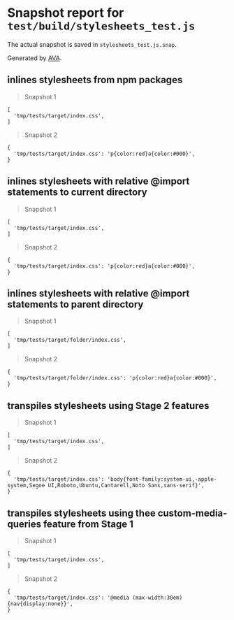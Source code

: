 # Snapshot report for `test/build/stylesheets_test.js`

The actual snapshot is saved in `stylesheets_test.js.snap`.

Generated by [AVA](https://ava.li).

## inlines stylesheets from npm packages

> Snapshot 1

    [
      'tmp/tests/target/index.css',
    ]

> Snapshot 2

    {
      'tmp/tests/target/index.css': 'p{color:red}a{color:#000}',
    }

## inlines stylesheets with relative @import statements to current directory

> Snapshot 1

    [
      'tmp/tests/target/index.css',
    ]

> Snapshot 2

    {
      'tmp/tests/target/index.css': 'p{color:red}a{color:#000}',
    }

## inlines stylesheets with relative @import statements to parent directory

> Snapshot 1

    [
      'tmp/tests/target/folder/index.css',
    ]

> Snapshot 2

    {
      'tmp/tests/target/folder/index.css': 'p{color:red}a{color:#000}',
    }

## transpiles stylesheets using Stage 2 features

> Snapshot 1

    [
      'tmp/tests/target/index.css',
    ]

> Snapshot 2

    {
      'tmp/tests/target/index.css': 'body{font-family:system-ui,-apple-system,Segoe UI,Roboto,Ubuntu,Cantarell,Noto Sans,sans-serif}',
    }

## transpiles stylesheets using thee custom-media-queries feature from Stage 1

> Snapshot 1

    [
      'tmp/tests/target/index.css',
    ]

> Snapshot 2

    {
      'tmp/tests/target/index.css': '@media (max-width:30em){nav{display:none}}',
    }
